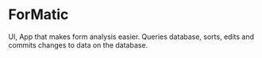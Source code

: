 # ForMatic
UI, App that makes form analysis easier. Queries database, sorts, edits and commits changes to data on the database. 
